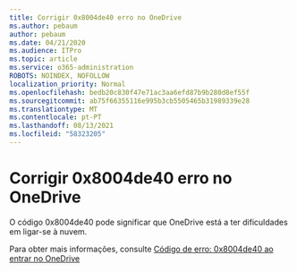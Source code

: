 ```yaml
---
title: Corrigir 0x8004de40 erro no OneDrive
ms.author: pebaum
author: pebaum
ms.date: 04/21/2020
ms.audience: ITPro
ms.topic: article
ms.service: o365-administration
ROBOTS: NOINDEX, NOFOLLOW
localization_priority: Normal
ms.openlocfilehash: bedb20c830f47e71ac3aa6efd87b9b280d8ef55f
ms.sourcegitcommit: ab75f66355116e995b3cb5505465b31989339e28
ms.translationtype: MT
ms.contentlocale: pt-PT
ms.lasthandoff: 08/13/2021
ms.locfileid: "58323205"
---
```

# <a name="fix-0x8004de40-error-in-onedrive"></a>Corrigir 0x8004de40 erro no OneDrive

O código 0x8004de40 pode significar que OneDrive está a ter dificuldades em ligar-se à nuvem. 

Para obter mais informações, consulte [Código de erro: 0x8004de40 ao entrar no OneDrive](https://docs.microsoft.com/sharepoint/troubleshoot/administration/error-0x8004de40-in-onedrive)